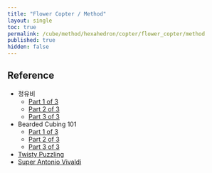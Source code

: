 ```yaml
---
title: "Flower Copter / Method"
layout: single
toc: true
permalink: /cube/method/hexahedron/copter/flower_copter/method
published: true
hidden: false
---
```


<head>
  <base target="_blank">
</head>



## Reference

- 정유비
  - [Part 1 of 3](https://youtu.be/yCfTTSAZq2k)
  - [Part 2 of 3](https://youtu.be/6-rRpliZVKs)
  - [Part 3 of 3](https://youtu.be/I1vG0ete2ZA)
- Bearded Cubing 101
  - [Part 1 of 3](https://youtu.be/_oss6N9IgS0)
  - [Part 2 of 3](https://youtu.be/4gwojARtnLw)
  - [Part 3 of 3](https://youtu.be/IwCgwIbqPMQ)
- [Twisty Puzzling](https://youtu.be/eHqb1yURvWc)
- [Super Antonio Vivaldi](https://youtu.be/8FKmS4NsNUc)
